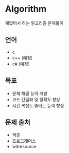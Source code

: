 # Algorithm
재밌어서 하는 알고리즘 문제풀이

## 언어
- c
- c++ (예정)
- c# (예정)

## 목표
- 문제 해결 능력 개발
- 코드 간결화 및 정확도 향상
- 시간 복잡도 줄이는 능력 향상

## 문제 출처
- 백준
- 프로그래머스
- w3resource
